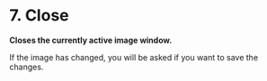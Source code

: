 # 7. Close

**Closes the currently active image window.**

If the image has changed, you will be asked if you want to save the
changes.
